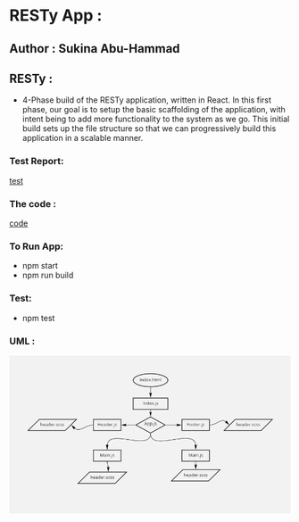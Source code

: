 # RESTy App :

## Author : Sukina Abu-Hammad

## RESTy :

* 4-Phase build of the RESTy application, written in React. In this first phase, our goal is to setup the basic scaffolding of the application, with intent being to add more functionality to the system as we go. This initial build sets up the file structure so that we can progressively build this application in a scalable manner.

### Test Report:
[test](https://github.com/Sukina12/resty/actions)

### The code :
[code](https://github.com/Sukina12/resty)


### To Run App:
  * npm start
  * npm run build
  
### Test:
  * npm test





### UML :
![UML](UML26.PNG)

